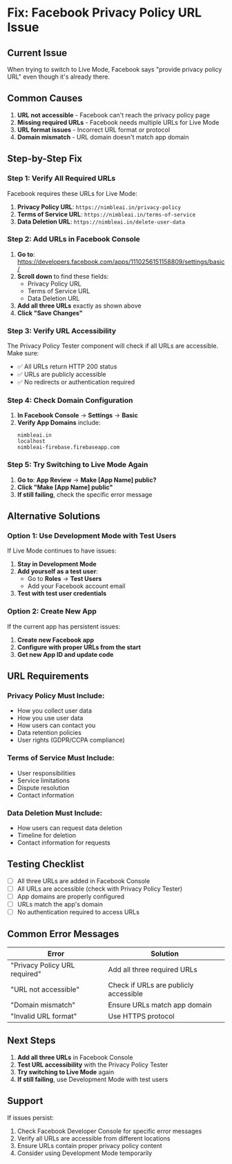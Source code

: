 # Fix: Facebook Privacy Policy URL Issue

## Current Issue
When trying to switch to Live Mode, Facebook says "provide privacy policy URL" even though it's already there.

## Common Causes

1. **URL not accessible** - Facebook can't reach the privacy policy page
2. **Missing required URLs** - Facebook needs multiple URLs for Live Mode
3. **URL format issues** - Incorrect URL format or protocol
4. **Domain mismatch** - URL domain doesn't match app domain

## Step-by-Step Fix

### Step 1: Verify All Required URLs

Facebook requires these URLs for Live Mode:

1. **Privacy Policy URL**: `https://nimbleai.in/privacy-policy`
2. **Terms of Service URL**: `https://nimbleai.in/terms-of-service`
3. **Data Deletion URL**: `https://nimbleai.in/delete-user-data`

### Step 2: Add URLs in Facebook Console

1. **Go to**: https://developers.facebook.com/apps/1110256151158809/settings/basic/
2. **Scroll down** to find these fields:
   - Privacy Policy URL
   - Terms of Service URL
   - Data Deletion URL
3. **Add all three URLs** exactly as shown above
4. **Click "Save Changes"**

### Step 3: Verify URL Accessibility

The Privacy Policy Tester component will check if all URLs are accessible. Make sure:

- ✅ All URLs return HTTP 200 status
- ✅ URLs are publicly accessible
- ✅ No redirects or authentication required

### Step 4: Check Domain Configuration

1. **In Facebook Console** → **Settings** → **Basic**
2. **Verify App Domains** include:
   ```
   nimbleai.in
   localhost
   nimbleai-firebase.firebaseapp.com
   ```

### Step 5: Try Switching to Live Mode Again

1. **Go to**: **App Review** → **Make [App Name] public?**
2. **Click "Make [App Name] public"**
3. **If still failing**, check the specific error message

## Alternative Solutions

### Option 1: Use Development Mode with Test Users

If Live Mode continues to have issues:

1. **Stay in Development Mode**
2. **Add yourself as a test user**:
   - Go to **Roles** → **Test Users**
   - Add your Facebook account email
3. **Test with test user credentials**

### Option 2: Create New App

If the current app has persistent issues:

1. **Create new Facebook app**
2. **Configure with proper URLs from the start**
3. **Get new App ID and update code**

## URL Requirements

### Privacy Policy Must Include:
- How you collect user data
- How you use user data
- How users can contact you
- Data retention policies
- User rights (GDPR/CCPA compliance)

### Terms of Service Must Include:
- User responsibilities
- Service limitations
- Dispute resolution
- Contact information

### Data Deletion Must Include:
- How users can request data deletion
- Timeline for deletion
- Contact information for requests

## Testing Checklist

- [ ] All three URLs are added in Facebook Console
- [ ] All URLs are accessible (check with Privacy Policy Tester)
- [ ] App domains are properly configured
- [ ] URLs match the app's domain
- [ ] No authentication required to access URLs

## Common Error Messages

| Error | Solution |
|-------|----------|
| "Privacy Policy URL required" | Add all three required URLs |
| "URL not accessible" | Check if URLs are publicly accessible |
| "Domain mismatch" | Ensure URLs match app domain |
| "Invalid URL format" | Use HTTPS protocol |

## Next Steps

1. **Add all three URLs** in Facebook Console
2. **Test URL accessibility** with the Privacy Policy Tester
3. **Try switching to Live Mode** again
4. **If still failing**, use Development Mode with test users

## Support

If issues persist:
1. Check Facebook Developer Console for specific error messages
2. Verify all URLs are accessible from different locations
3. Ensure URLs contain proper privacy policy content
4. Consider using Development Mode temporarily 